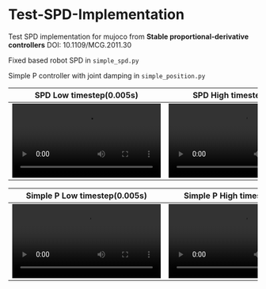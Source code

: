 # Test-SPD-Implementation

Test SPD implementation for mujoco from
**Stable proportional-derivative controllers**
DOI: 10.1109/MCG.2011.30

Fixed based robot SPD in `simple_spd.py`

Simple P controller with joint damping in `simple_position.py`

| SPD Low timestep(0.005s) | SPD High timestep(0.05s) |
|:----------------:|:-----------------:|
| <video src="https://user-images.githubusercontent.com/37873142/187661027-01c710dd-becc-446c-b885-459b9a6ea923.mp4"> |  <video src="https://user-images.githubusercontent.com/37873142/187661081-fe6be6a6-397a-4255-9edb-815b42108aa6.mp4"> |

| Simple P Low timestep(0.005s) | Simple P High timestep(0.05s) |
|:---------------------:|:----------------------:|
| <video src="https://user-images.githubusercontent.com/37873142/187661333-57c707cf-e7cd-4678-a2ae-e36ef6f94870.mp4"> | <video src="https://user-images.githubusercontent.com/37873142/187661414-f42be449-163a-4a66-8c5d-b8ffe2518258.mp4"> |
